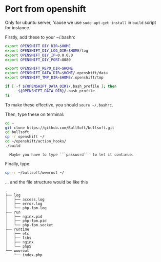 Port from openshift
========
Only for ubuntu server, 'cause we use ```sudo apt-get install``` in ```build``` script for instance.

Firstly, add these to your ~/.bashrc

```bash
export OPENSHIFT_DIY_DIR=$HOME
export OPENSHIFT_DIY_LOG_DIR=$HOME/log
export OPENSHIFT_DIY_IP=0.0.0.0
export OPENSHIFT_DIY_PORT=8080

export OPENSHIFT_REPO_DIR=$HOME
export OPENSHIFT_DATA_DIR=$HOME/.openshift/data
export OPENSHIFT_TMP_DIR=$HOME/.openshift/tmp

if [ -f ${OPENSHIFT_DATA_DIR}/.bash_profile ]; then
    . ${OPENSHIFT_DATA_DIR}/.bash_profile
fi
```

To make these effective, you should ```soure ~/.bashrc```.

Then, type these on terminal:

```bash
cd ~
git clone https://github.com/BullSoft/bullsoft.git
cd bullsoft
cp -r openshift ~/
cd ~/openshift/action_hooks/
./build

```

      Maybe you have to type ```password``` to let it continue.


Finally, type:

```bash
cp -r ~/bullsoft/wwwroot ~/
```
... and the file structure would be like this

```
.
├── log
│   ├── access.log
│   ├── error.log
│   └── php-fpm.log
├── run
│   ├── nginx.pid
│   ├── php-fpm.pid
│   └── php-fpm.socket
├── runtime
│   ├── etc
│   ├── libs
│   ├── nginx
│   └── php5
└── wwwroot
    └── index.php
    
```    